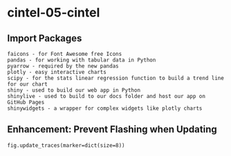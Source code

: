 # cintel-05-cintel

## Import Packages
```
faicons - for Font Awesome free Icons
pandas - for working with tabular data in Python
pyarrow - required by the new pandas
plotly - easy interactive charts
scipy - for the stats linear regression function to build a trend line for our chart
shiny - used to build our web app in Python
shinylive - used to build to our docs folder and host our app on GitHub Pages
shinywidgets - a wrapper for complex widgets like plotly charts
```

## Enhancement: Prevent Flashing when Updating
```
fig.update_traces(marker=dict(size=8))
```

